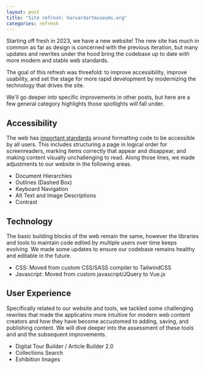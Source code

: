 ```yaml
---
layout: post
title: "Site refresh: harvardartmuseums.org"
categories: refresh
---
```


Starting off fresh in 2023, we have a new website! The new site has much in common as far as design is concerned with the previous iteration, but many updates and rewrites under the hood bring the codebase up to date with more modern and stable web standards.

The goal of this refresh was threefold: to improve accessibility, improve usability, and set the stage for more rapid development by modernizing the technology that drives the site.

We'll go deeper into specific improvements in other posts, but here are a few general category highlights those spotlights will fall under.

## Accessibility

The web has [important standards](https://www.w3.org/standards/webdesign/accessibility) around formatting code to be accessible by all users. This includes structuring a page in logical order for screenreaders, marking items correctly that appear and disappear, and making content visually unchallenging to read. Along those lines, we made adjustments to our website in the following areas.

 -  Document Hierarchies
 - Outlines (Dashed Box)
 - Keyboard Navigation
 - Alt Text and Image Descriptions
 - Contrast

## Technology

The basic building blocks of the web remain the same, however the libraries and tools to maintain code edited by multiple users over time keeps evolving. We made some updates to ensure our codebase remains healthy and editable in the future.

 - CSS: Moved from custom CSS/SASS compiler to TailwindCSS
 - Javascript: Moved from custom javascript/JQuery to Vue.js

## User Experience

Specifically related to our website and tools, we tackled some challenging rewrites that made the applicatins more intuitive for modern web content creators and how they have become accustomed to adding, saving, and publishing content. We will dive deeper into the assessment of these tools and and the subsequent improvements.

 - Digital Tour Builder / Article Builder 2.0
 - Collections Search
 - Exhibition Images
